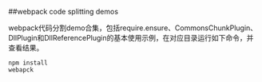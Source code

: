 ##webpack code splitting demos

webpack代码分割demo合集，包括require.ensure、CommonsChunkPlugin、DllPlugin和DllReferencePlugin的基本使用示例，在对应目录运行如下命令，并查看结果。


```
npm install
webapck
```
